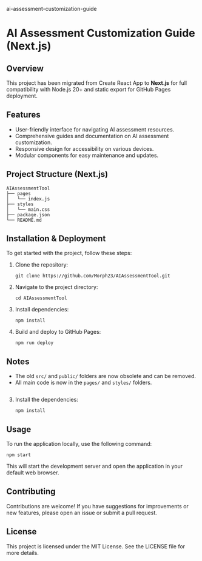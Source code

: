 ai-assessment-customization-guide
# AI Assessment Customization Guide (Next.js)

## Overview
This project has been migrated from Create React App to **Next.js** for full compatibility with Node.js 20+ and static export for GitHub Pages deployment.

## Features
- User-friendly interface for navigating AI assessment resources.
- Comprehensive guides and documentation on AI assessment customization.
- Responsive design for accessibility on various devices.
- Modular components for easy maintenance and updates.

## Project Structure (Next.js)
```
AIAssessmentTool
├── pages
│   └── index.js
├── styles
│   └── main.css
├── package.json
└── README.md
```

## Installation & Deployment
To get started with the project, follow these steps:

1. Clone the repository:
   ```
   git clone https://github.com/Morph23/AIAssessmentTool.git
   ```

2. Navigate to the project directory:
   ```
   cd AIAssessmentTool
   ```

3. Install dependencies:
   ```
   npm install
   ```

4. Build and deploy to GitHub Pages:
   ```
   npm run deploy
   ```

## Notes
- The old `src/` and `public/` folders are now obsolete and can be removed.
- All main code is now in the `pages/` and `styles/` folders.
   ```

3. Install the dependencies:
   ```
   npm install
   ```

## Usage
To run the application locally, use the following command:
```
npm start
```
This will start the development server and open the application in your default web browser.

## Contributing
Contributions are welcome! If you have suggestions for improvements or new features, please open an issue or submit a pull request.

## License
This project is licensed under the MIT License. See the LICENSE file for more details.